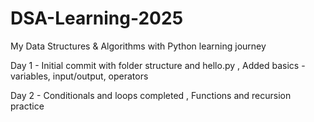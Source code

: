 # DSA-Learning-2025
My Data Structures &amp; Algorithms with Python learning journey


Day 1 - Initial commit with folder structure and hello.py , 
        Added basics - variables, input/output, operators

Day 2 - Conditionals and loops completed , 
        Functions and recursion practice

